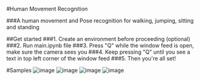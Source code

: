 #Human Movement Recognition

###A human movement and Pose recognition for walking, jumping, sitting and standing

##Get started
###1. Create an environment before proceeding (optional)
###2. Run main.ipynb file
###3. Press "Q" while the window feed is open, make sure the camera sees you
###4. Keep pressing "Q" until you see a text in top left corner of the window feed
###5. Then you're all set!

#Samples
![image](https://github.com/user-attachments/assets/38e92401-4bdd-4ead-a3ad-fc715497ab6d)
![image](https://github.com/user-attachments/assets/2238c371-f50b-47d0-af72-f8ab2f85f7b3)
![image](https://github.com/user-attachments/assets/607f5cc5-180c-44f8-8eeb-1dcd24254fb4)
![image](https://github.com/user-attachments/assets/7cea3a7d-0f73-49f8-8ed9-1371ebf8ea6a)



